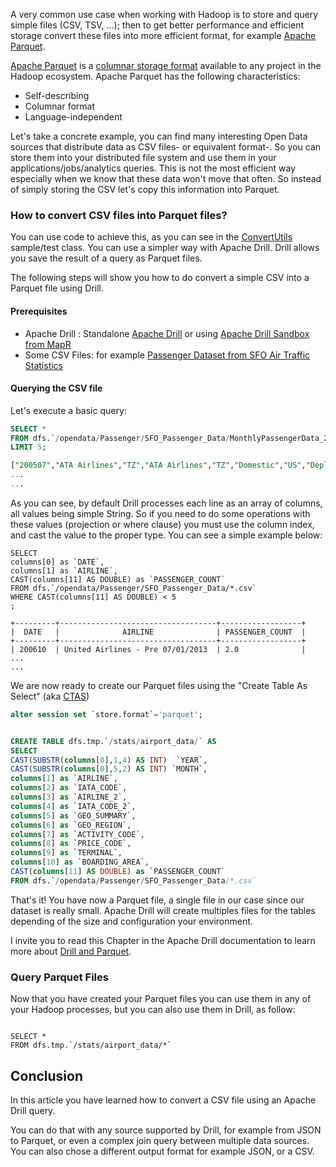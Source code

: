 A very common use case when working with Hadoop is to store and query simple files (CSV, TSV, ...); then to get better performance and efficient storage convert these files into more efficient format, for example [Apache Parquet](https://parquet.apache.org/). 

[Apache Parquet](https://parquet.apache.org/) is a [columnar storage format](https://en.wikipedia.org/wiki/Column-oriented_DBMS) available to any project in the Hadoop ecosystem. Apache Parquet has the following characteristics:

* Self-describing
* Columnar format
* Language-independent

Let's take a concrete example, you can find many interesting Open Data sources that distribute data as CSV files- or equivalent format-. So you can store them into your distributed file system and use them in your applications/jobs/analytics queries. This is not the most efficient way especially when we know that these data won't move that often. So instead of simply storing the CSV let's copy this information into Parquet.


### How to convert CSV files into Parquet files?

You can use code to achieve this, as you can see in the [ConvertUtils](https://github.com/Parquet/parquet-compatibility/blob/master/parquet-compat/src/test/java/parquet/compat/test/ConvertUtils.java) sample/test class. You can use a simpler way with Apache Drill. Drill allows you save the result of a query as Parquet files. 

The following steps will show you how to do convert a simple CSV into a Parquet file using Drill.


<!-- more -->


#### Prerequisites

* Apache Drill : Standalone [Apache Drill](https://drill.apache.org/) or using [Apache Drill Sandbox from MapR](https://www.mapr.com/products/mapr-sandbox-hadoop/download-sandbox-drill)
* Some CSV Files: for example [Passenger Dataset from SFO Air Traffic Statistics](http://www.flysfo.com/media/facts-statistics/air-traffic-statistics)


#### Querying the CSV file

Let's execute a basic query:

```sql
SELECT * 
FROM dfs.`/opendata/Passenger/SFO_Passenger_Data/MonthlyPassengerData_200507_to_201503.csv`
LIMIT 5;

["200507","ATA Airlines","TZ","ATA Airlines","TZ","Domestic","US","Deplaned","Low Fare","Terminal 1","B","27271\r"]
...
...
```
As you can see, by default Drill processes each line as an array of columns, all values being simple String. So if you need to do some operations with these values (projection or where clause) you must use the column index, and cast the value to the proper type. You can see a simple example below:

```
SELECT 
columns[0] as `DATE`,
columns[1] as `AIRLINE`,
CAST(columns[11] AS DOUBLE) as `PASSENGER_COUNT`
FROM dfs.`/opendata/Passenger/SFO_Passenger_Data/*.csv`
WHERE CAST(columns[11] AS DOUBLE) < 5
;

+---------+-----------------------------------+------------------+
|  DATE   |              AIRLINE              | PASSENGER_COUNT  |
+---------+-----------------------------------+------------------+
| 200610  | United Airlines - Pre 07/01/2013  | 2.0              |
...
...
```

We are now ready to create our Parquet files using the "Create Table As Select" (aka [CTAS](http://drill.apache.org/docs/create-table-as-ctas-command/))

``` sql
alter session set `store.format`='parquet';


CREATE TABLE dfs.tmp.`/stats/airport_data/` AS
SELECT
CAST(SUBSTR(columns[0],1,4) AS INT)  `YEAR`,
CAST(SUBSTR(columns[0],5,2) AS INT) `MONTH`,
columns[1] as `AIRLINE`,
columns[2] as `IATA_CODE`,
columns[3] as `AIRLINE_2`,
columns[4] as `IATA_CODE_2`,
columns[5] as `GEO_SUMMARY`,
columns[6] as `GEO_REGION`,
columns[7] as `ACTIVITY_CODE`,
columns[8] as `PRICE_CODE`,
columns[9] as `TERMINAL`,
columns[10] as `BOARDING_AREA`,
CAST(columns[11] AS DOUBLE) as `PASSENGER_COUNT`
FROM dfs.`/opendata/Passenger/SFO_Passenger_Data/*.csv`

```

That's it! You have now a Parquet file, a single file in our case since our dataset is really small. Apache Drill will create multiples files for the tables depending of the size and configuration your environment.


I invite you to read this Chapter in the Apache Drill documentation to learn more about [Drill and Parquet](https://drill.apache.org/docs/parquet-format/).


### Query Parquet Files

Now that you have created your Parquet files you can use them in any of your Hadoop processes, but you can also use them in Drill, as follow:

```

SELECT *
FROM dfs.tmp.`/stats/airport_data/*`

```

## Conclusion

In this article you have learned how to convert a CSV file using an Apache Drill query. 

You can do that with any source supported by Drill, for example from JSON to Parquet, or even a complex join query between multiple data sources. You can also chose a different output format for example JSON, or a CSV.

